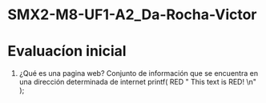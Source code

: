 # SMX2-M8-UF1-A2_Da-Rocha-Victor

# Evaluacíon inicial 

1. ¿Qué es una pagina web?
Conjunto de información que se encuentra en una dirección determinada de internet
 printf( RED      " This text is RED!     \n" );